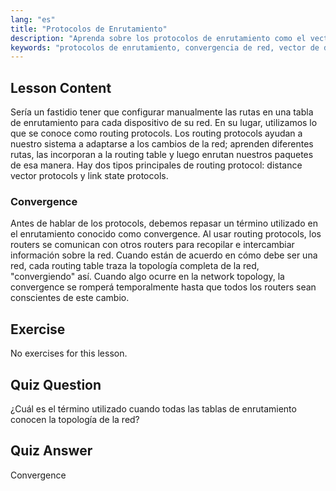 ```yaml
---
lang: "es"
title: "Protocolos de Enrutamiento"
description: "Aprenda sobre los protocolos de enrutamiento como el vector de distancia y el estado de enlace. Comprenda la convergencia de la red y cómo los enrutadores se adaptan a los cambios. ¡Comience su viaje en redes Linux!"
keywords: "protocolos de enrutamiento, convergencia de red, vector de distancia, estado de enlace, redes Linux, guía para principiantes, tutorial de red"
---
```


## Lesson Content

Sería un fastidio tener que configurar manualmente las rutas en una tabla de enrutamiento para cada dispositivo de su red. En su lugar, utilizamos lo que se conoce como routing protocols. Los routing protocols ayudan a nuestro sistema a adaptarse a los cambios de la red; aprenden diferentes rutas, las incorporan a la routing table y luego enrutan nuestros paquetes de esa manera. Hay dos tipos principales de routing protocol: distance vector protocols y link state protocols.

### Convergence

Antes de hablar de los protocols, debemos repasar un término utilizado en el enrutamiento conocido como convergence. Al usar routing protocols, los routers se comunican con otros routers para recopilar e intercambiar información sobre la red. Cuando están de acuerdo en cómo debe ser una red, cada routing table traza la topología completa de la red, "convergiendo" así. Cuando algo ocurre en la network topology, la convergence se romperá temporalmente hasta que todos los routers sean conscientes de este cambio.

## Exercise

No exercises for this lesson.

## Quiz Question

¿Cuál es el término utilizado cuando todas las tablas de enrutamiento conocen la topología de la red?

## Quiz Answer

Convergence
